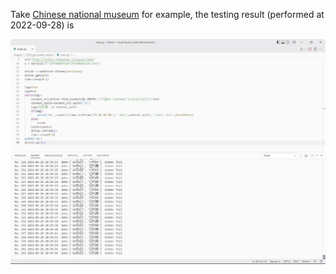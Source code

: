 Take [Chinese national museum](http://ticket.chnmuseum.cn/yuyue/index) for example, the testing result (performed at 2022-09-28) is

<div align=center><img width="1000" src="./images/test.jpg"/></div>